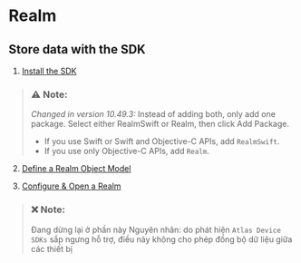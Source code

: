 # Realm

## Store data with the SDK

1. [Install the SDK](https://www.mongodb.com/docs/atlas/device-sdks/sdk/swift/install/#std-label-ios-install)

> ### ⚠️ **Note:** 
> *Changed in version 10.49.3:* Instead of adding both, only add one package.
> Select either RealmSwift or Realm, then click Add Package.
> - If you use Swift or Swift and Objective-C APIs, add `RealmSwift`.
> - If you use only Objective-C APIs, add `Realm`.


2. [Define a Realm Object Model](https://www.mongodb.com/docs/atlas/device-sdks/sdk/swift/model-data/object-models/#std-label-ios-define-a-realm-object-schema)

3. [Configure & Open a Realm](https://www.mongodb.com/docs/atlas/device-sdks/sdk/swift/realm-files/configure-and-open-a-realm/#std-label-ios-configure-and-open-a-realm)

> ### ❌ **Note:**
> Đang dừng lại ở phần này
> Nguyên nhân: do phát hiện `Atlas Device SDKs` sắp ngưng hỗ trợ, điều này không cho phép đồng bộ dữ liệu giữa các thiết bị